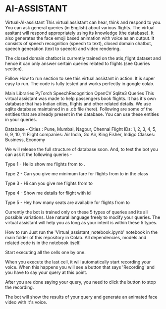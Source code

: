 # AI-ASSISTANT

Virtual-AI-assistant
This virtual assistant can hear, think and respond to you. You can ask general queries (in English) about various flights. The virtual assitant will respond appropriately using its knowledge (the database). It also generates the face emoji based animation with voice as an output. It consists of speech recognition (speech to text), closed domain chatbot, speech generation (text to speech) and video rendering.

The closed domain chatbot is currently trained on the atis_flight dataset and hence it can only answer certain queries related to flights (see Queries section).

Follow How to run section to see this virtual assistant in action. It is super easy to run. The code is fully tested and works perfectly in google colab.

Main Libraries
PyTorch
SpeechRecognition
OpenCV
Sqlite3
Queries
This virtual assistant was made to help passengers book flights. It has it's own database that has Indian cities, flights and other related details. We use sqlite database maintained in a .db file (here). Following are some of the entities that are already present in the database. You can use these entities in your queries.

Database -
Cities : Pune, Mumbai, Nagpur, Chennai
Flight IDs: 1, 2, 3, 4, 5, 6, 9, 10, 11
Flight companies: Air India, Go Air, King Fisher, Indigo
Classes: Business, Economy

We will release the full structure of database soon. And, to test the bot you can ask it the following queries -

Type 1 - Hello show me flights from <city> to <city>.

Type 2 - Can you give me minimum fare for flights from <city> to <city> in the <class> class

Type 3 - Hi can you give me <flight company> flights from <city> to <city>

Type 4 - Show me details for flight with id <flight id>

Type 5 - Hey how many seats are available for flights from <city> to <city>

Currently the bot is trained only on these 5 types of queries and its all possible variations. Use natural language freely to modify your queries. The virtual assistant will help you as long as your intent is within these 5 types.

How to run
Just run the 'Virtual_assistant_notebook.ipynb' notebook in the main folder of this repository in Colab. All dependencies, models and related code is in the notebook itself.

Start executing all the cells one by one.

When you execute the last cell, it will automatically start recording your voice. When this happens you will see a button that says 'Recording' and you have to say your query at this point.

After you are done saying your query, you need to click the button to stop the recording.

The bot will show the results of your query and generate an animated face video with it's voice.
